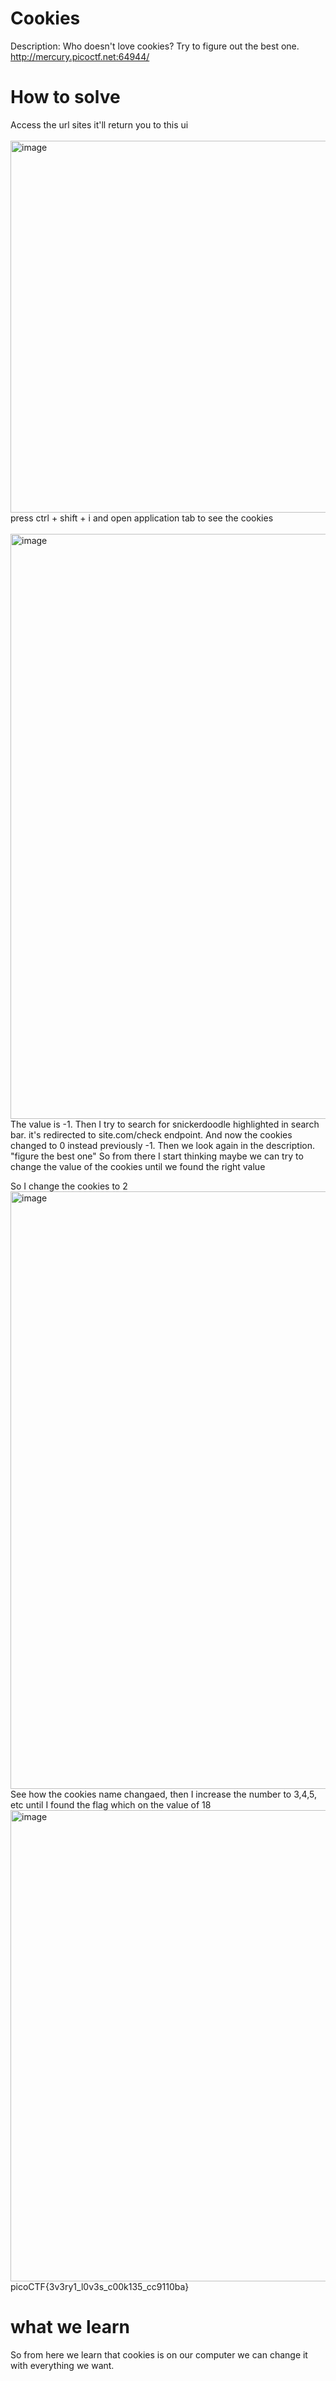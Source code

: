 # Cookies
Description:
Who doesn't love cookies? Try to figure out the best one. http://mercury.picoctf.net:64944/

# How to solve
Access the url sites it'll return you to this ui <br> <br>
<img width="859" height="595" alt="image" src="https://github.com/user-attachments/assets/4076a540-bc64-4ce2-9cad-c6e9159b3e8f" />
<br>
press ctrl + shift + i and open application tab to see the cookies <br> <br>
<img width="618" height="936" alt="image" src="https://github.com/user-attachments/assets/30cde391-5544-43f5-80c7-cb8ccf042bb7" /> 
<br>
The value is -1. Then I try to search for snickerdoodle highlighted in search bar. 
it's redirected to site.com/check endpoint. And now the cookies changed to 0 instead previously -1.
Then we look again in the description. "figure the best one" So from there I start thinking maybe we can try to change the value of the cookies until we found the right value

So I change the cookies to 2 <img width="1920" height="956" alt="image" src="https://github.com/user-attachments/assets/7f271d1d-3008-4334-a637-6bd658396dd4" />
See how the cookies name changaed, then I increase the number to 3,4,5, etc until I found the flag which on the value of 18
<img width="1917" height="754" alt="image" src="https://github.com/user-attachments/assets/1b2ca263-ee48-48e2-aa76-95306adb9c79" />
picoCTF{3v3ry1_l0v3s_c00k135_cc9110ba}

# what we learn
So from here we learn that cookies is on our computer we can change it with everything we want.
